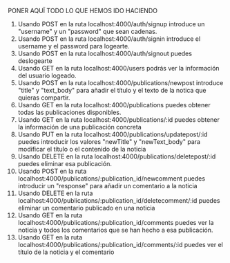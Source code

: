 PONER AQUÏ TODO LO QUE HEMOS IDO HACIENDO

1. Usando POST en la ruta localhost:4000/auth/signup introduce un "username" y un "password" que sean cadenas.
2. Usando POST en la ruta localhost:4000/auth/signin introduce el username y el password para logearte.
3. Usando POST en la ruta localhost:4000/auth/signout puedes deslogearte
4. Usando GET en la ruta localhost:4000/users podrás ver la información del usuario logeado.
5. Usando POST en la ruta localhost:4000/publications/newpost introduce "title" y "text_body" para añadir el título y el texto de la notica que quieras compartir.
6. Usando GET en la ruta localhost:4000/publications puedes obtener todas las publicaciones disponibles.
7. Usando GET en la ruta localhost:4000/publications/:id puedes obtener la información de una publicación concreta
8. Usando PUT en la ruta localhost:4000/publications/updatepost/:id puedes introducir los valores "newTitle" y "newText_body" para modificar el título o el contenido de la noticia
9. Usando DELETE en la ruta localhost:4000/publications/deletepost/:id puedes eliminar esa publicación.
10. Usando POST en la ruta localhost:4000/publications/:publication_id/newcomment puedes introducir un "response" para añadir un comentario a la noticia
11. Usando DELETE en la ruta localhost:4000/publications/:publication_id/deletecomment/:id puedes eliminar un comentario publicado en una noticia
12. Usando GET en la ruta localhost:4000/publications/:publication_id/comments puedes ver la noticia y todos los comentarios que se han hecho a esa publicación.
13. Usando GET en la ruta localhost:4000/publications/:publication_id/comments/:id puedes ver el título de la noticia y el comentario
